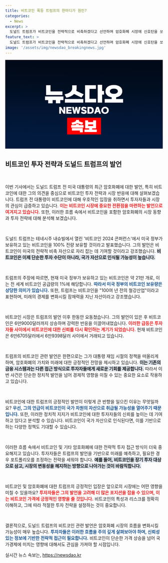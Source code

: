 ```yaml
---
title: 비트코인 폭등 트럼프의 한마디가 원인?
categories:
  - News
excerpt: >
  도널드 트럼프가 비트코인을 전략적으로 비축하겠다고 선언하며 암호화폐 시장에 신호탄을 쏘았다! 비트코인은 이 발언 이후 6만9000달러를 돌파하며 요동치고 있으며, 트럼프의 연설이 그 파란의 이정표가 될 수 있다.
feature_text: >
  도널드 트럼프가 비트코인을 전략적으로 비축하겠다고 선언하며 암호화폐 시장에 신호탄을 쏘았다! 비트코인은 이 발언 이후 6만9000달러를 돌파하며 요동치고 있으며, 트럼프의 연설이 그 파란의 이정표가 될 수 있다.
image: '/assets/img/newsdao_breakingnews.jpg'
---
```


<p><img src="/assets/img/newsdao_breakingnews.jpg" alt="ontimetimes 속보" /></p>

<h2 data-ke-size="size26">비트코인 투자 전략과 도널드 트럼프의 발언</h2>

<p data-ke-size="size16">&nbsp;</p>

<p>이번 기사에서는 도널드 트럼프 전 미국 대통령의 최근 암호화폐에 대한 발언, 특히 비트코인에 대한 그의 의견을 중심으로 비트코인 투자 전략과 시장 반응에 대해 살펴보겠습니다. 트럼프 전 대통령이 비트코인에 대해 우호적인 입장을 취하면서 투자자들과 시장의 관심이 급증하고 있습니다. <b><span style="color: #ee2323;">이는 비트코인 시장에 중요한 전환점을 마련하는 발언으로 여겨지고 있습니다.</span></b> 또한, 이러한 흐름 속에서 비트코인을 포함한 암호화폐의 시장 동향과 투자 전략에 대해 분석해 보겠습니다.</p>

<p data-ke-size="size16">&nbsp;</p> 

<p>도널드 트럼프는 테네시주 내슈빌에서 열린 '비트코인 2024 콘퍼런스'에서 미국 정부가 보유하고 있는 비트코인을 100% 전량 보유할 것이라고 발표했습니다. 그의 발언은 비트코인이 미국의 전략적 비축 자산으로 자리 잡는 데 기여할 것이라고 강조했습니다. <b><span style="background-color: #21538527;">비트코인은 이제 단순한 투자 수단이 아니라, 국가 자산으로 인식될 가능성이 높습니다.</span></b></p>

<p data-ke-size="size16">&nbsp;</p>

<p>트럼프의 주장에 따르면, 현재 미국 정부가 보유하고 있는 비트코인은 약 21만 개로, 이는 전 세계 비트코인 공급량의 1%에 해당합니다. <b><span style="color: #1a5490;">따라서 미국 정부의 비트코인 보유량은 상당한 의미가 있습니다.</span></b> 또한, 트럼프는 비트코인을 "100여 년 전의 철강산업"이라고 표현하며, 미래의 경제를 변화시킬 잠재력을 지닌 자산이라고 강조했습니다.</p>

<p data-ke-size="size16">&nbsp;</p>

<p>비트코인 시장은 트럼프의 발언 이후 한동안 요동쳤습니다. 그의 발언이 있은 후 비트코인은 6만9000달러까지 상승하며 강력한 반응을 이끌어내었습니다. <b><span style="color: #ee2323;">이러한 급등은 투자자들 사이에서 비트코인에 대한 신뢰를 다시 확인하는 계기가 되었습니다.</span></b> 현재 비트코인은 6만6705달러에서 6만9398달러 사이에서 거래되고 있습니다.</p>

<p data-ke-size="size16">&nbsp;</p> 

<p>트럼프의 비트코인 관련 발언은 한편으로는 그가 대통령 재임 시절의 정책을 떠올리게 하며, 암호화폐의 가치와 미래에 대한 긍정적인 전망을 제시하고 있습니다. <b><span style="background-color: #21538527;">이는 기존의 금융 시스템과는 다른 접근 방식으로 투자자들에게 새로운 기회를 제공합니다.</span></b> 따라서 이번 사건은 단순한 정치적 발언을 넘어 경제적 영향을 미칠 수 있는 중요한 요소로 작용하고 있습니다.</p>

<p data-ke-size="size16">&nbsp;</p> 

<p>비트코인에 대한 트럼프의 긍정적인 발언이 이렇게 큰 반향을 일으킨 이유는 무엇일까요? <b><span style="color: #1a5490;">우선, 그의 언급이 비트코인이 국가 차원의 자산으로 취급될 가능성을 열어주기 때문입니다.</span></b> 또한, 이러한 정치적 지지가 비트코인에 대한 투자자들의 신뢰를 높이는 데 기여하고 있다고 분석할 수 있습니다. 비트코인이 국가 자산으로 인식된다면, 이를 기반으로 하는 다양한 정책도 기대할 수 있습니다.</p>

<p data-ke-size="size16">&nbsp;</p> 

<p>이러한 흐름 속에서 비트코인 및 기타 암호화폐에 대한 전략적 투자 접근 방식이 더욱 중요해지고 있습니다. 투자자들은 트럼프의 발언을 기반으로 미래를 예측하고, 필요한 경우 포트폴리오를 조정하는 전략을 세워야 합니다. <b><span style="background-color: #21538527;">예를 들어, 비트코인을 장기 투자 대상으로 삼고, 시장의 변동성을 헤지하는 방향으로 나아가는 것이 바람직합니다.</span></b></p>

<p data-ke-size="size16">&nbsp;</p> 

<p>비트코인 및 암호화폐에 대한 트럼프의 긍정적인 입장은 앞으로의 시장에는 어떤 영향을 미칠 수 있을까요? <b><span style="color: #ee2323;">투자자들은 그의 발언을 고려해 더 많은 포지션을 잡을 수 있으며, 이는 비트코인 가격에 긍정적인 영향을 줄 것입니다.</span></b> 비트코인의 특성과 리스크를 정확히 이해하고, 그에 따라 적절한 투자 전략을 설정하는 것이 중요합니다.</p>

<p data-ke-size="size16">&nbsp;</p>

<p>결론적으로, 도널드 트럼프의 비트코인 관련 발언은 암호화폐 시장의 흐름을 변화시킬 가능성이 매우 높습니다. <b><span style="color: #1a5490;">투자자들은 이러한 흐름을 주의 깊게 살펴보아야 하며, 신뢰성 있는 정보에 기반한 전략적 접근이 필요합니다.</span></b> 비트코인이 단순한 가격 상승을 넘어 국가경제에 미치는 영향에 대해서도 관심을 가져야 할 시점입니다.</p>
실시간 뉴스 속보는, <a href="https://newsdao.kr" rel="dofollow">https://newsdao.kr</a>


